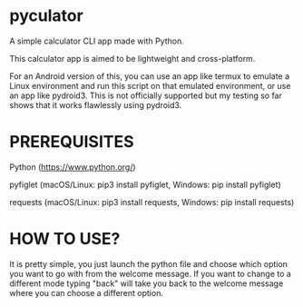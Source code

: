 # pyculator

A simple calculator CLI app made with Python.

This calculator app is aimed to be lightweight and cross-platform.

For an Android version of this, you can use an app like termux to emulate a Linux environment and run this script on that emulated environment, or use an app like pydroid3. This is not officially supported but my testing so far shows that it works flawlessly using pydroid3.

# PREREQUISITES
Python (https://www.python.org/)

pyfiglet (macOS/Linux: pip3 install pyfiglet, Windows: pip install pyfiglet)

requests (macOS/Linux: pip3 install requests, Windows: pip install requests)


# HOW TO USE?

It is pretty simple, you just launch the python file and choose which option you want to go with from the welcome message. If you want to change to a different mode typing "back" will take you back to the welcome message where you can choose a different option.
